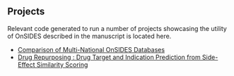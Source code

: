 ## Projects

Relevant code generated to run a number of projects showcasing the utility of OnSIDES described in the manuscript is located here. 

- [Comparison of Multi-National OnSIDES Databases](./overview_figure/)
- [Drug Repurposing : Drug Target and Indication Prediction from Side-Effect Similarity Scoring](./drug_target_indication_prediction/)
